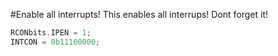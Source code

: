 #Enable all interrupts!
This enables all interrups! Dont forget it!

```c
RCONbits.IPEN = 1;
INTCON = 0b11100000;
```
